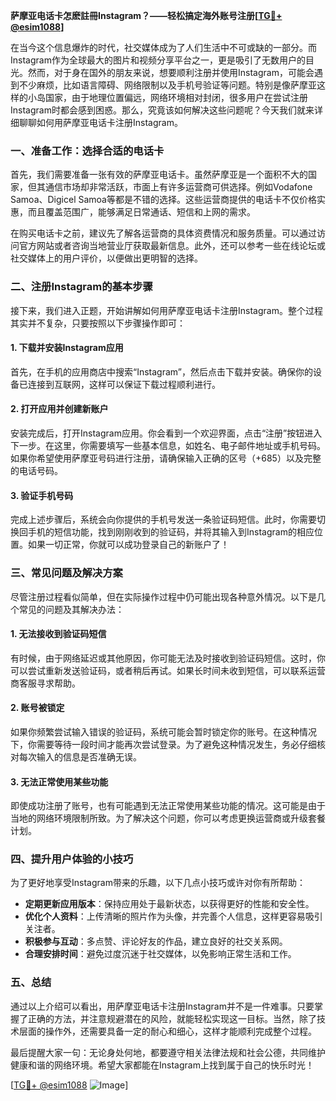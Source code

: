 **萨摩亚电话卡怎麽註冊Instagram？——轻松搞定海外账号注册[[TG💪+ @esim1088](https://t.me/s/esim1088)]**

在当今这个信息爆炸的时代，社交媒体成为了人们生活中不可或缺的一部分。而Instagram作为全球最大的图片和视频分享平台之一，更是吸引了无数用户的目光。然而，对于身在国外的朋友来说，想要顺利注册并使用Instagram，可能会遇到不少麻烦，比如语言障碍、网络限制以及手机号验证等问题。特别是像萨摩亚这样的小岛国家，由于地理位置偏远，网络环境相对封闭，很多用户在尝试注册Instagram时都会感到困惑。那么，究竟该如何解决这些问题呢？今天我们就来详细聊聊如何用萨摩亚电话卡注册Instagram。

### 一、准备工作：选择合适的电话卡

首先，我们需要准备一张有效的萨摩亚电话卡。虽然萨摩亚是一个面积不大的国家，但其通信市场却非常活跃，市面上有许多运营商可供选择。例如Vodafone Samoa、Digicel Samoa等都是不错的选择。这些运营商提供的电话卡不仅价格实惠，而且覆盖范围广，能够满足日常通话、短信和上网的需求。

在购买电话卡之前，建议先了解各运营商的具体资费情况和服务质量。可以通过访问官方网站或者咨询当地营业厅获取最新信息。此外，还可以参考一些在线论坛或社交媒体上的用户评价，以便做出更明智的选择。

### 二、注册Instagram的基本步骤

接下来，我们进入正题，开始讲解如何用萨摩亚电话卡注册Instagram。整个过程其实并不复杂，只要按照以下步骤操作即可：

#### 1. 下载并安装Instagram应用

首先，在手机的应用商店中搜索“Instagram”，然后点击下载并安装。确保你的设备已连接到互联网，这样可以保证下载过程顺利进行。

#### 2. 打开应用并创建新账户

安装完成后，打开Instagram应用。你会看到一个欢迎界面，点击“注册”按钮进入下一步。在这里，你需要填写一些基本信息，如姓名、电子邮件地址或手机号码。如果你希望使用萨摩亚号码进行注册，请确保输入正确的区号（+685）以及完整的电话号码。

#### 3. 验证手机号码

完成上述步骤后，系统会向你提供的手机号发送一条验证码短信。此时，你需要切换回手机的短信功能，找到刚刚收到的验证码，并将其输入到Instagram的相应位置。如果一切正常，你就可以成功登录自己的新账户了！

### 三、常见问题及解决方案

尽管注册过程看似简单，但在实际操作过程中仍可能出现各种意外情况。以下是几个常见的问题及其解决办法：

#### 1. 无法接收到验证码短信

有时候，由于网络延迟或其他原因，你可能无法及时接收到验证码短信。这时，你可以尝试重新发送验证码，或者稍后再试。如果长时间未收到短信，可以联系运营商客服寻求帮助。

#### 2. 账号被锁定

如果你频繁尝试输入错误的验证码，系统可能会暂时锁定你的账号。在这种情况下，你需要等待一段时间才能再次尝试登录。为了避免这种情况发生，务必仔细核对每次输入的信息是否准确无误。

#### 3. 无法正常使用某些功能

即使成功注册了账号，也有可能遇到无法正常使用某些功能的情况。这可能是由于当地的网络环境限制所致。为了解决这个问题，你可以考虑更换运营商或升级套餐计划。

### 四、提升用户体验的小技巧

为了更好地享受Instagram带来的乐趣，以下几点小技巧或许对你有所帮助：

- **定期更新应用版本**：保持应用处于最新状态，以获得更好的性能和安全性。
- **优化个人资料**：上传清晰的照片作为头像，并完善个人信息，这样更容易吸引关注者。
- **积极参与互动**：多点赞、评论好友的作品，建立良好的社交关系网。
- **合理安排时间**：避免过度沉迷于社交媒体，以免影响正常生活和工作。

### 五、总结

通过以上介绍可以看出，用萨摩亚电话卡注册Instagram并不是一件难事。只要掌握了正确的方法，并注意规避潜在的风险，就能轻松实现这一目标。当然，除了技术层面的操作外，还需要具备一定的耐心和细心，这样才能顺利完成整个过程。

最后提醒大家一句：无论身处何地，都要遵守相关法律法规和社会公德，共同维护健康和谐的网络环境。希望大家都能在Instagram上找到属于自己的快乐时光！

[[TG💪+ @esim1088](https://t.me/s/esim1088) ![Image](https://i.postimg.cc/4NQfJmqS/Snipaste-2025-05-13-00-14-12.png)]